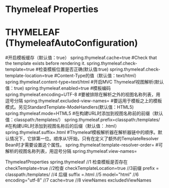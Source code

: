 # Thymeleaf Properties

# THYMELEAF (ThymeleafAutoConfiguration)
#开启模板缓存（默认值：true）
spring.thymeleaf.cache=true
#Check that the template exists before rendering it.
spring.thymeleaf.check-template=true
#检查模板位置是否正确(默认值:true)
spring.thymeleaf.check-template-location=true
#Content-Type的值（默认值：text/html）
spring.thymeleaf.content-type=text/html
#开启MVC Thymeleaf视图解析(默认值：true)
spring.thymeleaf.enabled=true
#模板编码
spring.thymeleaf.encoding=UTF-8
#要被排除在解析之外的视图名称列表，用逗号分隔
spring.thymeleaf.excluded-view-names=
#要运用于模板之上的模板模式。另见StandardTemplate-ModeHandlers(默认值：HTML5)
spring.thymeleaf.mode=HTML5
#在构建URL时添加到视图名称前的前缀（默认值：classpath:/templates/）
spring.thymeleaf.prefix=classpath:/templates/
#在构建URL时添加到视图名称后的后缀（默认值：.html）
spring.thymeleaf.suffix=.html
#Thymeleaf模板解析器在解析器链中的顺序。默认情况下，它排第一位。顺序从1开始，只有在定义了额外的TemplateResolver Bean时才需要设置这个属性。
spring.thymeleaf.template-resolver-order=
#可解析的视图名称列表，用逗号分隔
spring.thymeleaf.view-names=

ThymeleafProperties
spring.thymeleaf
//1 检查模板是否存在
checkTemplate=true
//2检查
checkTemplateLocation=true
//3前缀
prefix = classpath:/templates/
//4 后缀
suffix =.html
//5
model="html"
//6
encoding="utf-8"
//7
cache=true
//8
viewNames
excludedViewNames
